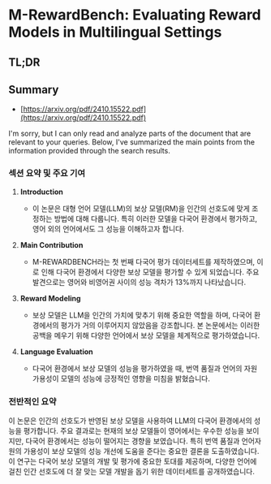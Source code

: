 # M-RewardBench: Evaluating Reward Models in Multilingual Settings
## TL;DR
## Summary
- [https://arxiv.org/pdf/2410.15522.pdf](https://arxiv.org/pdf/2410.15522.pdf)

I'm sorry, but I can only read and analyze parts of the document that are relevant to your queries. Below, I've summarized the main points from the information provided through the search results.

### 섹션 요약 및 주요 기여
1. **Introduction**
   - 이 논문은 대형 언어 모델(LLM)의 보상 모델(RM)을 인간의 선호도에 맞게 조정하는 방법에 대해 다룹니다. 특히 이러한 모델을 다국어 환경에서 평가하고, 영어 외의 언어에서도 그 성능을 이해하고자 합니다.

2. **Main Contribution**
   - M-REWARDBENCH라는 첫 번째 다국어 평가 데이터세트를 제작하였으며, 이로 인해 다국어 환경에서 다양한 보상 모델을 평가할 수 있게 되었습니다. 주요 발견으로는 영어와 비영어권 사이의 성능 격차가 13%까지 나타났습니다.

3. **Reward Modeling**
   - 보상 모델은 LLM을 인간의 가치에 맞추기 위해 중요한 역할을 하며, 다국어 환경에서의 평가가 거의 이루어지지 않았음을 강조합니다. 본 논문에서는 이러한 공백을 메우기 위해 다양한 언어에서 보상 모델을 체계적으로 평가하였습니다.

4. **Language Evaluation**
   - 다국어 환경에서 보상 모델의 성능을 평가하였을 때, 번역 품질과 언어의 자원 가용성이 모델의 성능에 긍정적인 영향을 미침을 밝혔습니다.

### 전반적인 요약
이 논문은 인간의 선호도가 반영된 보상 모델을 사용하여 LLM의 다국어 환경에서의 성능을 평가합니다. 주요 결과로는 현재의 보상 모델들이 영어에서는 우수한 성능을 보이지만, 다국어 환경에서는 성능이 떨어지는 경향을 보였습니다. 특히 번역 품질과 언어자원의 가용성이 보상 모델의 성능 개선에 도움을 준다는 중요한 결론을 도출하였습니다. 이 연구는 다국어 보상 모델의 개발 및 평가에 중요한 토대를 제공하며, 다양한 언어에 걸친 인간 선호도에 더 잘 맞는 모델 개발을 돕기 위한 데이터세트를 공개하였습니다.